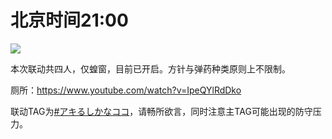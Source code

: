 # 北京时间21:00

<img src="https://img.nga.178.com/attachments/mon_202106/06/7nQ2o-hbueZ19T3cSgh-kx.png"></img>

本次联动共四人，仅蝗窗，目前已开启。方针与弹药种类原则上不限制。

厕所：https://www.youtube.com/watch?v=IpeQYlRdDko

联动TAG为[#アキるしかなココ](https://twitter.com/hashtag/%E3%82%A2%E3%82%AD%E3%82%8B%E3%81%97%E3%81%8B%E3%81%AA%E3%82%B3%E3%82%B3)，请畅所欲言，同时注意主TAG可能出现的防守压力。